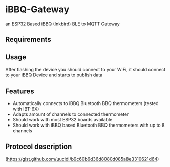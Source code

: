 # iBBQ-Gateway 

an ESP32 Based iBBQ (Inkbird) BLE to MQTT Gateway

## Requirements

## Usage

After flashing the device you should connect to your WiFi, it should connect to your iBBQ Device and starts to publish data

## Features

* Automatically connects to iBBQ Bluetooth BBQ thermometers (tested with IBT-6X)
* Adapts amount of channels to connected thermometer
* Should work with most ESP32 boards available
* Should work with iBBQ based Bluetooth BBQ thermometers with up to 8 channels

## Protocol description
(https://gist.github.com/uucidl/b9c60b6d36d8080d085a8e3310621d64)
